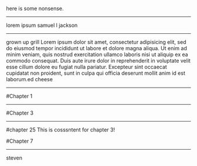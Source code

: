 here is some nonsense.

---

lorem ipsum samuel l jackson

---

grown up grill Lorem ipsum dolor sit amet, consectetur adipisicing elit, sed do eiusmod tempor incididunt ut labore et dolore magna aliqua. Ut enim ad minim veniam, quis nostrud exercitation ullamco laboris nisi ut aliquip ex ea commodo consequat. Duis aute irure dolor in reprehenderit in voluptate velit esse cillum dolore eu fugiat nulla pariatur. Excepteur sint occaecat cupidatat non proident, sunt in culpa qui officia deserunt mollit anim id est laborum.ed cheese

---
#Chapter 1

---
#Chapter 3

---
#chapter 25
This is cosssntent for chapter 3!

#Chapter 7

---
steven 
